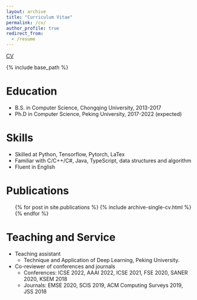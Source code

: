 ```yaml
---
layout: archive
title: "Curriculum Vitae"
permalink: /cv/
author_profile: true
redirect_from:
  - /resume
---
```


[CV]()

{% include base_path %}

Education
======
* B.S. in Computer Science, Chongqing University, 2013-2017
* Ph.D in Computer Science, Peking University, 2017-2022 (expected)
  
Skills
======
* Skilled at Python, Tensorflow, Pytorch, LaTex
* Familiar with C/C++/C\#, Java, TypeScript, data structures and algorithm
* Fluent in English

Publications
======
  <ul>{% for post in site.publications %}
    {% include archive-single-cv.html %}
  {% endfor %}</ul>
  
  
<!-- Teaching
======
  <ul>{% for post in site.teaching %}
    {% include archive-single-cv.html %}
  {% endfor %}</ul> -->
  
Teaching and Service 
======
* Teaching assistant
  * Technique and Application of Deep Learning, Peking University.
* Co-reviewer of conferences and journals
  * Conferences: ICSE 2022, AAAI 2022, ICSE 2021, FSE 2020, SANER 2020, KSEM 2018
  * Journals: EMSE 2020, SCIS 2019, ACM Computing Surveys 2019, JSS 2018 
